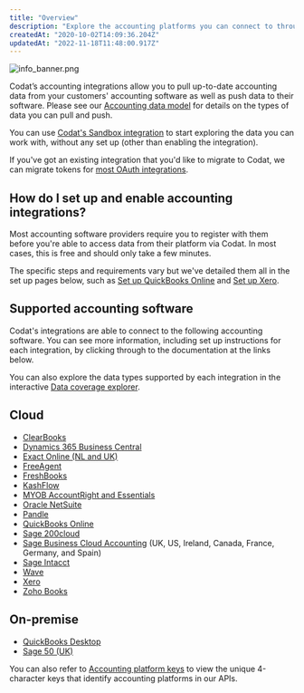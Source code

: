 ```yaml
---
title: "Overview"
description: "Explore the accounting platforms you can connect to through our Accounting API."
createdAt: "2020-10-02T14:09:36.204Z"
updatedAt: "2022-11-18T11:48:00.917Z"
---
```


<Head>
  <meta
    property="og:image"
    content="/img/old/2b27c1b-info_banner.png"
  />
</Head>

![](/img/old/2b27c1b-info_banner.png "info_banner.png")

Codat’s accounting integrations allow you to pull up-to-date accounting data from your customers' accounting software as well as push data to their software. Please see our [Accounting data model](/data-model/accounting/) for details on the types of data you can pull and push.

You can use [Codat's Sandbox integration](/integrations/accounting/sandbox/accounting-sandbox) to start exploring the data you can work with, without any set up (other than enabling the integration).

If you've got an existing integration that you'd like to migrate to Codat, we can migrate tokens for [most OAuth integrations](/introduction/migration).

## How do I set up and enable accounting integrations?

Most accounting software providers require you to register with them before you're able to access data from their platform via Codat. In most cases, this is free and should only take a few minutes.

The specific steps and requirements vary but we've detailed them all in the set up pages below, such as [Set up QuickBooks Online](/integrations/accounting/quickbooksonline/accounting-quickbooksonline-new-setup) and [Set up Xero](/integrations/accounting/xero/accounting-xero-setup).

## Supported accounting software

Codat's integrations are able to connect to the following accounting software. You can see more information, including set up instructions for each integration, by clicking through to the documentation at the links below.

You can also explore the data types supported by each integration in the interactive <a className="external" href="https://knowledge.codat.io/supported-features/accounting" target="_blank">Data coverage explorer</a>.

## Cloud

- [ClearBooks](/integrations/accounting/clearbooks/accounting-clearbooks)
- [Dynamics 365 Business Central](/integrations/accounting/dynamics365businesscentral/accounting-dynamics365businesscentral)
- [Exact Online (NL and UK)](/integrations/accounting/exact-online/accounting-exact-online)
- [FreeAgent](/integrations/accounting/freeagent/accounting-freeagent)
- [FreshBooks](/integrations/accounting/freshbooks/accounting-freshbooks)
- [KashFlow](/integrations/accounting/kashflow/accounting-kashflow)
- [MYOB AccountRight and Essentials](/integrations/accounting/accounting-myob)
- [Oracle NetSuite](/integrations/accounting/netsuite/accounting-netsuite)
- [Pandle](/integrations/accounting/pandle/accounting-pandle)
- [QuickBooks Online](/integrations/accounting/quickbooksonline/accounting-quickbooksonline)
- [Sage 200cloud](/integrations/accounting/sage200/accounting-sage200)
- [Sage Business Cloud Accounting](/integrations/accounting/sagebusinesscloud/accounting-sagebusinesscloud) (UK, US, Ireland, Canada, France, Germany, and Spain)
- [Sage Intacct](/integrations/accounting/sage-intacct/accounting-sage-intacct)
- [Wave](/integrations/accounting/wave/accounting-wave)
- [Xero](/integrations/accounting/xero/accounting-xero)
- [Zoho Books](/integrations/accounting/zoho-books/accounting-zoho-books)

## On-premise

- [QuickBooks Desktop](/integrations/accounting/quickbooksdesktop/accounting-quickbooksdesktop)
- [Sage 50 (UK)](/integrations/accounting/sage50/accounting-sage50)

You can also refer to [Accounting platform keys](/integrations/accounting/accounting-platform-keys) to view the unique 4-character keys that identify accounting platforms in our APIs.
